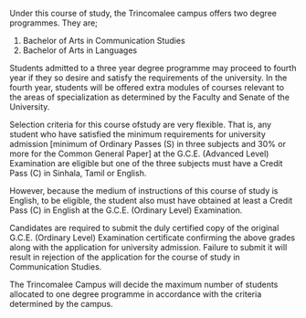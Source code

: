 Under this course of study, the Trincomalee campus offers two degree programmes. They are;
1. Bachelor of Arts in Communication Studies
2. Bachelor of Arts in Languages

Students admitted to a three year degree programme may proceed to fourth year if they so desire
and satisfy the requirements of the university. In the fourth year, students will be offered extra
modules of courses relevant to the areas of specialization as determined by the Faculty and
Senate of the University.

Selection criteria for this course ofstudy are very flexible. That is, any student who have satisfied
the minimum requirements for university admission [minimum of Ordinary Passes (S) in three
subjects and 30% or more for the Common General Paper] at the G.C.E. (Advanced Level)
Examination are eligible but one of the three subjects must have a Credit Pass (C) in Sinhala,
Tamil or English.

However, because the medium of instructions of this course of study is English, to be eligible,
the student also must have obtained at least a Credit Pass (C) in English at the G.C.E. (Ordinary
Level) Examination.

Candidates are required to submit the duly certified copy of the original G.C.E. (Ordinary Level)
Examination certificate confirming the above grades along with the application for university
admission. Failure to submit it will result in rejection of the application for the course of study
in Communication Studies.

The Trincomalee Campus will decide the maximum number of students allocated to one degree
programme in accordance with the criteria determined by the campus.